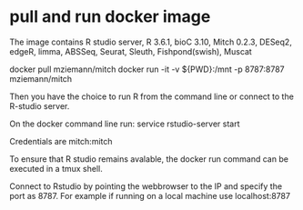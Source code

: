 # pull and run docker image

The image contains R studio server, R 3.6.1, bioC 3.10, Mitch 0.2.3, DESeq2, 
edgeR, limma, ABSSeq, Seurat, Sleuth, Fishpond(swish), Muscat

docker pull mziemann/mitch
docker run -it -v ${PWD}:/mnt -p 8787:8787 mziemann/mitch

Then you have the choice to run R from the command line or connect to the 
R-studio server.

On the docker command line run:
service rstudio-server start

Credentials are mitch:mitch

To ensure that R studio remains avalable, the docker run command can be 
executed in a tmux shell.

Connect to Rstudio by pointing the webbrowser to the IP and specify the port as 
8787. For example if running on a local machine use localhost:8787
